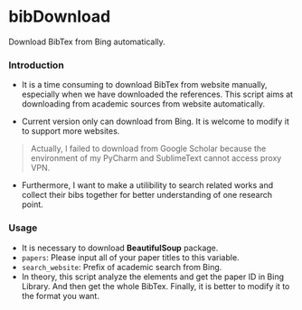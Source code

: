 # bibDownload
Download BibTex from Bing automatically.

### Introduction
* It is a time consuming to download BibTex from website manually, especially when we have downloaded the references.
This script aims at downloading from academic sources from website automatically.

* Current version only can download from Bing. It is welcome to modify it to support more websites.
> Actually, I failed to download from Google Scholar because the environment of my PyCharm and SublimeText cannot access proxy VPN.

* Furthermore, I want to make a utilibility to search related works and collect their bibs together for better understanding of one research point.


### Usage
* It is necessary to download **BeautifulSoup** package.
* `papers`: Please input all of your paper titles to this variable.
* `search_website`: Prefix of academic search from Bing.
* In theory, this script analyze the elements and get the paper ID in Bing Library. And then get the whole BibTex. Finally, it is better to modify it to the format you want.